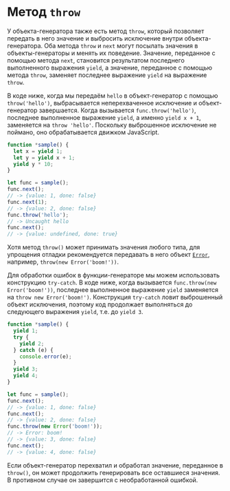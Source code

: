 # Метод `throw`

У объекта-генератора также есть метод `throw`, который позволяет передать в него значение и выбросить исключение внутри объекта-генератора. Оба метода `throw` и `next` могут посылать значения в объекты-генераторы и менять их поведение. Значение, переданное с помощью метода `next`, становится результатом последнего выполненного выражения `yield`, а значение, переданное с помощью метода `throw`, заменяет последнее выражение `yield` на выражение `throw`.

В коде ниже, когда мы передаём `hello` в объект-генератор с помощью `throw('hello')`, выбрасывается неперехваченное исключение и объект-генератор завершается. Когда вызывается `func.throw('hello')`, последнее выполненное выражение `yield`, а именно `yield x + 1`, заменяется на `throw 'hello'`. Поскольку выброшенное исключение не поймано, оно обрабатывается движком JavaScript.

```js
function *sample() {
  let x = yield 1;
  let y = yield x + 1;
  yield y * 10;
}

let func = sample();
func.next();
// -> {value: 1, done: false}
func.next(1);
// -> {value: 2, done: false}
func.throw('hello');
// -> Uncaught hello
func.next();
// -> {value: undefined, done: true}
```

Хотя метод `throw()` может принимать значения любого типа, для упрощения отладки рекомендуется передавать в него объект [`Error`](https://developer.mozilla.org/ru/docs/Web/JavaScript/Reference/Global_Objects/Error), например, `throw(new Error('boom!'))`.

Для обработки ошибок в функции-генераторе мы можем использовать конструкцию `try-catch`. В коде ниже, когда вызывается `func.throw(new Error('boom!'))`, последнее выполненное выражение `yield` заменяется на `throw new Error('boom!')`. Конструкция `try-catch` ловит выброшенный объект исключения, поэтому код продолжает выполняться до следующего выражения `yield`, т.е. до `yield 3`.

```js
function *sample() {
  yield 1;
  try {
    yield 2;
  } catch (e) {
    console.error(e);
  }
  yield 3;
  yield 4;
}

let func = sample();
func.next();
// -> {value: 1, done: false}
func.next();
// -> {value: 2, done: false}
func.throw(new Error('boom!'));
// -> Error: boom!
// -> {value: 3, done: false}
func.next();
// -> {value: 4, done: false}
```

Если объект-генератор перехватил и обработал значение, переданное в `throw()`, он может продолжить генерировать все оставшиеся значения. В противном случае он завершится с необработанной ошибкой.
